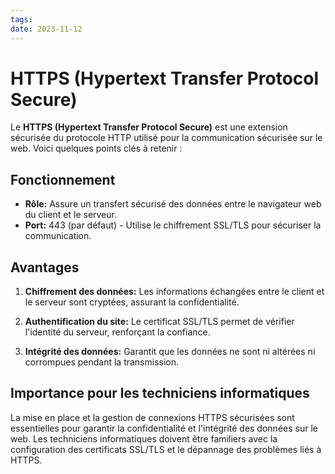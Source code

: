 ```yaml
---
tags: 
date: 2023-11-12
---
```

# HTTPS (Hypertext Transfer Protocol Secure)

Le **HTTPS (Hypertext Transfer Protocol Secure)** est une extension sécurisée du protocole HTTP utilisé pour la communication sécurisée sur le web. Voici quelques points clés à retenir :

## Fonctionnement

- **Rôle:** Assure un transfert sécurisé des données entre le navigateur web du client et le serveur.
- **Port:** 443 (par défaut) - Utilise le chiffrement SSL/TLS pour sécuriser la communication.

## Avantages

1. **Chiffrement des données:** Les informations échangées entre le client et le serveur sont cryptées, assurant la confidentialité.
    
2. **Authentification du site:** Le certificat SSL/TLS permet de vérifier l'identité du serveur, renforçant la confiance.
    
3. **Intégrité des données:** Garantit que les données ne sont ni altérées ni corrompues pendant la transmission.
    

## Importance pour les techniciens informatiques

La mise en place et la gestion de connexions HTTPS sécurisées sont essentielles pour garantir la confidentialité et l'intégrité des données sur le web. Les techniciens informatiques doivent être familiers avec la configuration des certificats SSL/TLS et le dépannage des problèmes liés à HTTPS.